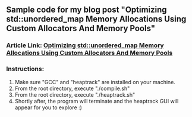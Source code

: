 ## Sample code for my blog post "Optimizing std::unordered_map Memory Allocations Using Custom Allocators And Memory Pools"

### Article Link: <a href="https://medium.com/@mfdev99/optimizing-std-unordered-map-memory-allocations-using-custom-allocators-and-memory-pools-ee95486bd3eb">Optimizing std::unordered_map Memory Allocations Using Custom Allocators And Memory Pools</a>

### Instructions:
<ol>
    <li>Make sure "GCC" and "heaptrack" are installed on your machine.</li>
    <li>From the root directory, execute "./compile.sh"</li>
    <li>From the root directory, execute "./heaptrack.sh"</li>
    <li>Shortly after, the program will terminate and the heaptrack GUI will appear for you to explore :)</li>
</ol>